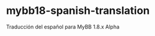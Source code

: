 mybb18-spanish-translation
==========================

Traducción del español para MyBB 1.8.x Alpha
